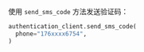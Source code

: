 使用 `send_sms_code` 方法发送验证码：

```python
authentication_client.send_sms_code(
  phone="176xxxx6754",
)
```